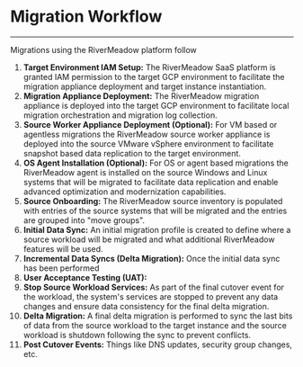 # Migration Workflow
---
Migrations using the RiverMeadow platform follow

1. **Target Environment IAM Setup:** The RiverMeadow SaaS platform is granted IAM permission to the target GCP environment to facilitate the migration appliance deployment and target instance instantiation.
2. **Migration Appliance Deployment:** The RiverMeadow migration appliance is deployed into the target GCP environment to facilitate local migration orchestration and migration log collection.
3. **Source Worker Appliance Deployment (Optional):** For VM based or agentless migrations the RiverMeadow source worker appliance is deployed into the source VMware vSphere environment to facilitate snapshot based data replication to the target environment.
4. **OS Agent Installation (Optional):** For OS or agent based migrations the RiverMeadow agent is installed on the source Windows and Linux systems that will be migrated to facilitate data replication and enable advanced optimization and modernization capabilities.
5. **Source Onboarding:** The RiverMeadow source inventory is populated with entries of the source systems that will be migrated and the entries are grouped into "move groups".
6. **Initial Data Sync:** An initial migration profile is created to define where a source workload will be migrated and what additional RiverMeadow features will be used.
7. **Incremental Data Syncs (Delta Migration):** Once the initial data sync has been performed
8. **User Acceptance Testing (UAT):** 
9. **Stop Source Workload Services:** As part of the final cutover event for the workload, the system's services are stopped to prevent any data changes and ensure data consistency for the final delta migration.
10. **Delta Migration:** A final delta migration is performed to sync the last bits of data from the source workload to the target instance and the source workload is shutdown following the sync to prevent conflicts.
11. **Post Cutover Events:** Things like DNS updates, security group changes, etc. 